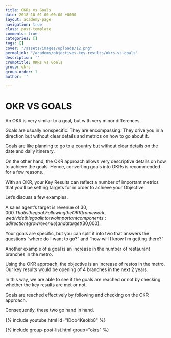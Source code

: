 ```yaml
---
title: OKRs vs Goals
date: 2018-10-01 00:00:00 +0000
layout: academy-page
navigation: true
class: post-template
comments: true
categories: []
tags: []
cover: "/assets/images/uploads/12.png"
permalink: "/academy/objectives-key-results/okrs-vs-goals"
description: ''
crumbtitle: OKRs vs Goals
group: okrs
group-order: 1
author: ''

---
```

# OKR VS GOALS

An OKR is very similar to a goal, but with very minor differences.

Goals are usually nonspecific. They are encompassing. They drive you in a direction but without clear details and metrics on how to go about it.

Goals are like planning to go to a country but without clear details on the date and daily itinerary.

On the other hand, the OKR approach allows very descriptive details on how to achieve the goals. Hence, converting goals into OKRs is recommended for a few reasons.

With an OKR, your Key Results can reflect a number of important metrics that you'll be setting targets for in order to achieve your Objective.

Let’s discuss a few examples.

A sales agent’s target is revenue of $30,000. That is the goal. Following the OKR framework, we divide this goal into two important components: a direction (grow revenue) and a target ($30,000).

Your goals are specific, but you can split it into two that answers the questions “where do I want to go?” and “how will I know I’m getting there?”

Another example of a goal is an increase in the number of restaurant branches in the metro.

Using the OKR approach, the objective is an increase of restos in the metro. Our key results would be opening of 4 branches in the next 2 years.

In this way, we are able to see if the goals are reached or not by checking whether the key results are met or not.

Goals are reached effectively by following and checking on the OKR approach.

Consequently, these two go hand in hand.

{% include youtube.html id="IDob4Keokb8" %}

<div class='post-feed'>

{% include group-post-list.html group="okrs" %}

</div>